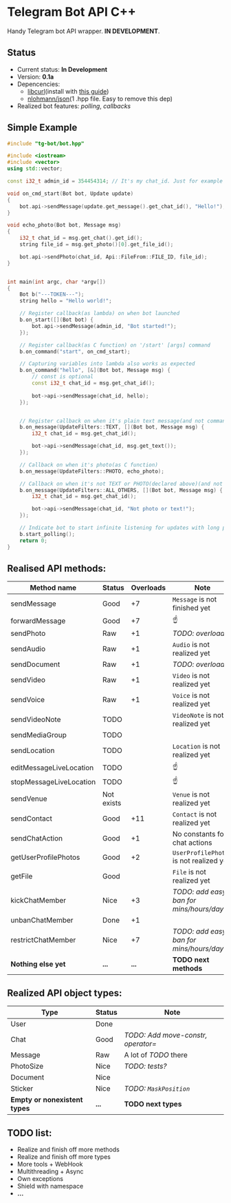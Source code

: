 # Telegram Bot API C++
Handy Telegram bot API wrapper. **IN DEVELOPMENT**.

## Status
- Current status: **In Development**
- Version: __0.1a__
- Depencencies: 
  - [libcurl](https://www.github.com/curl/curl)(install with [this guide](https://curl.haxx.se/docs/install.html))
  - [nlohmann/json](https://www.github.com/nlohmann/json)(1 .hpp file. Easy to remove this dep)
- Realized bot features: *polling*, *callbacks*

## Simple Example

```C++
#include "tg-bot/bot.hpp"

#include <iostream>
#include <vector>
using std::vector;

const i32_t admin_id = 354454314; // It's my chat_id. Just for example needs

void on_cmd_start(Bot bot, Update update)
{
    bot.api->sendMessage(update.get_message().get_chat_id(), "Hello!");
}

void echo_photo(Bot bot, Message msg)
{
    i32_t chat_id = msg.get_chat().get_id();
    string file_id = msg.get_photo()[0].get_file_id();

    bot.api->sendPhoto(chat_id, Api::FileFrom::FILE_ID, file_id);
}


int main(int argc, char *argv[])
{
    Bot b("---TOKEN---");
    string hello = "Hello world!";

    // Register callback(as lambda) on when bot launched
    b.on_start([](Bot bot) {
        bot.api->sendMessage(admin_id, "Bot started!");
    });

    // Register callback(as C function) on '/start' [args] command
    b.on_command("start", on_cmd_start);

    // Capturing variables into lambda also works as expected
    b.on_command("hello", [&](Bot bot, Message msg) {
        // const is optional
        const i32_t chat_id = msg.get_chat_id();
        
        bot->api->sendMessage(chat_id, hello);
    });


    // Register callback on when it's plain text message(and not command obviously)
    b.on_message(UpdateFilters::TEXT, [](Bot bot, Message msg) {
        i32_t chat_id = msg.get_chat_id();

        bot->api->sendMessage(chat_id, msg.get_text());
    });

    // Callback on when it's photo(as C function)
    b.on_message(UpdateFilters::PHOTO, echo_photo);

    // Callback on when it's not TEXT or PHOTO(declared above)(and not command obviously)
    b.on_message(UpdateFilters::ALL_OTHERS, [](Bot bot, Message msg) {
        i32_t chat_id = msg.get_chat_id();

        bot->api->sendMessage(chat_id, "Not photo or text!");
    });

    // Indicate bot to start infinite listening for updates with long polling(Press Ctrl+C to exit)
    b.start_polling();
    return 0;
}

```

## Realised API methods:
|Method name|Status|Overloads|Note|
|---|---|---|---|
|sendMessage|Good|+7|`Message` is not finished yet|
|forwardMessage|Good|+7|☝️|
|sendPhoto|Raw|+1|*TODO: overloads?*|
|sendAudio|Raw|+1|`Audio` is not realized yet|
|sendDocument|Raw|+1|*TODO: overloads?*|
|sendVideo|Raw|+1|`Video` is not realized yet|
|sendVoice|Raw|+1|`Voice` is not realized yet|
|sendVideoNote|TODO||`VideoNote` is not realized yet|
|sendMediaGroup|TODO|||
|sendLocation|TODO||`Location` is not realized yet|
|editMessageLiveLocation|TODO||☝️|
|stopMessageLiveLocation|TODO||☝️|
|sendVenue|Not exists||`Venue` is not realized yet|
|sendContact|Good|+11|`Contact` is not realized yet
|sendChatAction|Good|+1|No constants for chat actions|
|getUserProfilePhotos|Good|+2|`UserProfilePhotos` is not realized yet|
|getFile|Good||`File` is not realized yet|
|kickChatMember|Nice|+3|*TODO: add easy ban for mins/hours/days*|
|unbanChatMember|Done|+1||
|restrictChatMember|Nice|+7|*TODO: add easy ban for mins/hours/days*|
|**Nothing else yet**|**...**|**...**|**TODO next methods**|

## Realized API object types:
|Type|Status|Note|
|---|---|---|
|User|Done||
|Chat|Good|*TODO: Add move-constr, operator=*|
|Message|Raw|A lot of *TODO* there|
|PhotoSize|Nice|*TODO: tests?*|
|Document|Nice||
|Sticker|Nice|*TODO: `MaskPosition`*|
|**Empty or nonexistent types**|**...**|**TODO next types**|

## TODO list:
- Realize and finish off more methods
- Realize and finish off more types
- More tools + WebHook
- Multithreading + Async
- Own exceptions
- Shield with namespace
- **...**